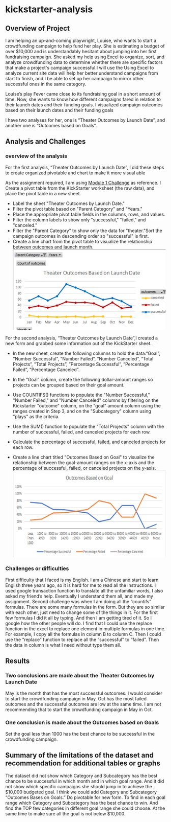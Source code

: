# kickstarter-analysis

## Overview of Project
I am helping an up-and-coming playwright, Louise, who wants to start a crowdfunding campaign to help fund her play. She is estimating a budget of over $10,000 and is understandably hesitant about jumping into her first fundraising campaign. She asked my help using Excel to organize, sort, and analyze crowdfunding data to determine whether there are specific factors that make a project's campaign successful.I will use the Using Excel to analyze current site data will help her better understand campaigns from start to finish, and I be able to set up her campaign to mirror other successful ones in the same category.

Louise’s play Fever came close to its fundraising goal in a short amount of time. Now, she wants to know how different campaigns fared in relation to their launch dates and their funding goals. I visualized campaign outcomes based on their launch dates and their funding goals

I have two analyses for her, one is “Theater Outcomes by Launch Date”, and another one is “Outcomes based on Goals”.

## Analysis and Challenges

### overview of the analysis
For the first analysis, “Theater Outcomes by Launch Date”, I did these steps to create organized pivotable and chart to make it more visual able

As the assignment required, I am using [Module 1 Challenge](https://courses.bootcampspot.com/courses/2638/assignments/45020?module_item_id=835330) as reference. I Create a pivot table from the KickStarter worksheet (the raw data), and place the pivot table in a new sheet.
* Label the sheet "Theater Outcomes by Launch Date."
* Filter the pivot table based on "Parent Category" and "Years."
* Place the appropriate pivot table fields in the columns, rows, and values.
* Filter the column labels to show only "successful," "failed," and "canceled."
* Filter the "Parent Category" to show only the data for "theater."Sort the campaign outcomes in descending order so "successful" is first.
* Create a line chart from the pivot table to visualize the relationship between outcomes and launch month.
![Theater Outcomes Based on Launch Date](https://github.com/YawenShao0902/kickstarter-analysis/blob/main/resources/Theater_Outcomes_vs_Launch.png)

For the second analysis, “Theater Outcomes by Launch Date”,I created a new form and grabbed some information out of the KickStarter sheet. 
* In the new sheet, create the following columns to hold the data:“Goal”, ”Number Successful”, “Number Failed”, “Number Canceled”, “Total Projects”, ”Total Projects”, ”Percentage Successful”, ”Percentage Failed”, ”Percentage Canceled”.
* In the “Goal” column, create the following dollar-amount ranges so projects can be grouped based on their goal amount.
 
* Use COUNTIFS() functions to populate the "Number Successful," "Number Failed," and "Number Canceled" columns by filtering on the Kickstarter "outcome" column, on the "goal" amount column using the ranges created in Step 3, and on the "Subcategory" column using "plays" as the criteria.
* Use the SUM() function to populate the "Total Projects" column with the number of successful, failed, and canceled projects for each row.
* Calculate the percentage of successful, failed, and canceled projects for each row.
 
* Create a line chart titled "Outcomes Based on Goal" to visualize the relationship between the goal-amount ranges on the x-axis and the percentage of successful, failed, or canceled projects on the y-axis.
![Outcomes_vs_Goals](https://github.com/YawenShao0902/kickstarter-analysis/blob/main/resources/Outcomes_vs_Goals.png)
 
### Challenges or difficulties 
First difficulty that I faced is my English. I am a Chinese and start to learn English three years ago, so it is hard for me to read all the instructions. I used google transaction function to translate all the unfamiliar words, I also asked my friend’s help. Eventually I understand them all, and made my assignment.
Second challenge was when I am doing all the “countifs” formulas. There are some many formulas in the form. But they are so similar with each other, just need to change some of the things in it. For the first few formulas I did it all by typing. And then I am getting tired of it. So I google how the other people will do. I find that I could use the replace function in the excel to replace one element in multiple formulas in one time. For example, I copy all the formulas in column B to column C. Then I could use the “replace” function to replace all the “successful” to “failed”. Then the data in column is what I need without type them all.

## Results

### Two conclusions are made about the Theater Outcomes by Launch Date 
May is the month that has the most successful outcomes. I would consider to start the   crowdfunding campaign in May.
Oct has the most failed outcomes and the successful outcomes are low at the same time. I am not recommending that to start the crowdfunding campaign in May in Oct. 

### One conclusion is made about the Outcomes based on Goals 
Set the goal less than 1000 has the best chance to be successful in the crowdfunding campaign.

## Summary of the limitations of the dataset and recommendation for additional tables or graphs 
The dataset did not show which Category and Subcategory has the best chance to be successful in which month and in which goal range. And it did not show which specific campaigns she should jump in to achieve the $10,000 budgeted goal. I think we could add Category and Subcategory “Outcomes Bases on Goals.” Do pivotable for new form. To find in each goal range which Category and Subcategory has the best chance to win. And find the TOP few categories in different goal range she could choose. At the same time to make sure all the goal is not below $10,000.  
